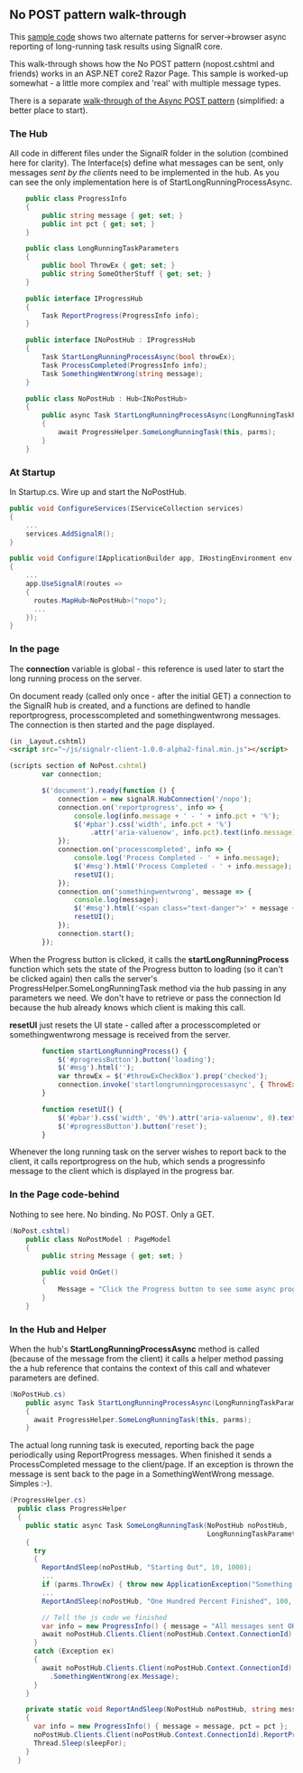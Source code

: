## No POST pattern walk-through

This [sample code](https://github.com/endintiers/SignalR-AspNetCore-ProgressDemo) shows two alternate patterns for server->browser async reporting of long-running task results using SignalR core.

This walk-through shows how the No POST pattern (nopost.cshtml and friends) works in an ASP.NET core2 Razor Page. This sample is worked-up somewhat - a little more complex and 'real' with multiple message types.

There is a separate [walk-through of the Async POST pattern](https://github.com/endintiers/SignalR-AspNetCore-ProgressDemo/blob/master/AsyncPOST.md) (simplified: a better place to start).    

### The Hub

All code in different files under the SignalR folder in the solution (combined here for clarity).  The Interface(s) define what messages can be sent, only messages *sent by the client*s need to be implemented in the hub. As you can see the only implementation here is of StartLongRunningProcessAsync.

```c#
    public class ProgressInfo
    {
        public string message { get; set; }
        public int pct { get; set; }
    }

    public class LongRunningTaskParameters
    {
        public bool ThrowEx { get; set; }
        public string SomeOtherStuff { get; set; }
    }

    public interface IProgressHub
    {
        Task ReportProgress(ProgressInfo info);
    }

    public interface INoPostHub : IProgressHub
    {
        Task StartLongRunningProcessAsync(bool throwEx);
        Task ProcessCompleted(ProgressInfo info);
        Task SomethingWentWrong(string message);
    }

    public class NoPostHub : Hub<INoPostHub>
    {
        public async Task StartLongRunningProcessAsync(LongRunningTaskParameters parms)
        {
            await ProgressHelper.SomeLongRunningTask(this, parms);
        }
    }
```

### At Startup

In Startup.cs. Wire up and start the NoPostHub.             

```c#
public void ConfigureServices(IServiceCollection services)
{
    ...
    services.AddSignalR();
}

public void Configure(IApplicationBuilder app, IHostingEnvironment env)
{
    ...
    app.UseSignalR(routes =>
    {
      routes.MapHub<NoPostHub>("nopo");
      ...
    });
}
```

### In the page

The **connection** variable is global - this reference is used later to start the long running process on the server.      

On document ready (called only once - after the initial GET) a connection to the SignalR hub is created, and a functions are defined to handle reportprogress, processcompleted and somethingwentwrong messages. The connection is then started and the page displayed.

```html
(in _Layout.cshtml)
<script src="~/js/signalr-client-1.0.0-alpha2-final.min.js"></script>
```

```javascript
(scripts section of NoPost.cshtml)
        var connection;

        $('document').ready(function () {
            connection = new signalR.HubConnection('/nopo');
            connection.on('reportprogress', info => {
                console.log(info.message + ' - ' + info.pct + '%');
                $('#pbar').css('width', info.pct + '%')
                    .attr('aria-valuenow', info.pct).text(info.message);
            });
            connection.on('processcompleted', info => {
                console.log('Process Completed - ' + info.message);
                $('#msg').html('Process Completed - ' + info.message);
                resetUI();
            });
            connection.on('somethingwentwrong', message => {
                console.log(message);
                $('#msg').html('<span class="text-danger">' + message + '</span>');
                resetUI();
            });
            connection.start();
        });
```

When the Progress button is clicked, it calls the **startLongRunningProcess** function which sets the state of the Progress button to loading (so it can't be clicked again) then calls the server's ProgressHelper.SomeLongRunningTask method via the hub passing in any parameters we need. We don't have to retrieve or pass the connection Id because the hub already knows which client is making this call. 

**resetUI** just resets the UI state - called after a processcompleted or somethingwentwrong message is received from the server.

```javascript
        function startLongRunningProcess() {
            $('#progressButton').button('loading');
            $('#msg').html('');
            var throwEx = $('#throwExCheckBox').prop('checked');
            connection.invoke('startlongrunningprocessasync', { ThrowEx: throwEx, SomeOtherStuff: "blah"} );
        }

        function resetUI() {
            $('#pbar').css('width', '0%').attr('aria-valuenow', 0).text('');
            $('#progressButton').button('reset');
        }
```

Whenever the long running task on the server wishes to report back to the client, it calls reportprogress on the hub, which sends a progressinfo message to the client which is displayed in the progress bar.

### In the Page code-behind

Nothing to see here. No binding. No POST. Only a GET.

```c#
(NoPost.cshtml)
	public class NoPostModel : PageModel
    {
        public string Message { get; set; }

        public void OnGet()
        {
            Message = "Click the Progress button to see some async progress reporting - No Form, No POST, just SignalR";
        }
    }
```

### In the Hub and Helper

When the hub's **StartLongRunningProcessAsync** method is called (because of the message from the client) it calls a helper method passing the a hub reference that contains the context of this call and whatever parameters are defined.

```c#
(NoPostHub.cs)
    public async Task StartLongRunningProcessAsync(LongRunningTaskParameters parms)
    {
      await ProgressHelper.SomeLongRunningTask(this, parms);
    }
```

The actual long running task is executed, reporting back the page periodically using ReportProgress messages. When finished it sends a ProcessCompleted message to the client/page. If an exception is thrown the message is sent back to the page in a SomethingWentWrong message. Simples :-).

```C#
(ProgressHelper.cs)
  public class ProgressHelper
  {
    public static async Task SomeLongRunningTask(NoPostHub noPostHub,
                                                 LongRunningTaskParameters parms)
    {
      try
      {
        ReportAndSleep(noPostHub, "Starting Out", 10, 1000);
        ...
        if (parms.ThrowEx) { throw new ApplicationException("Something bad happened"); }
        ...
        ReportAndSleep(noPostHub, "One Hundred Percent Finished", 100, 1000);

        // Tell the js code we finished
        var info = new ProgressInfo() { message = "All messages sent OK", pct = 0 };
        await noPostHub.Clients.Client(noPostHub.Context.ConnectionId).ProcessCompleted(info);
      }
      catch (Exception ex)
      {
        await noPostHub.Clients.Client(noPostHub.Context.ConnectionId)
          .SomethingWentWrong(ex.Message);
      }
    }

    private static void ReportAndSleep(NoPostHub noPostHub, string message, int pct, int sleepFor)
    {
      var info = new ProgressInfo() { message = message, pct = pct };
      noPostHub.Clients.Client(noPostHub.Context.ConnectionId).ReportProgress(info);
      Thread.Sleep(sleepFor);
    }
  }

```

